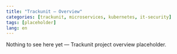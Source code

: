 ```yaml
---
title: "Trackunit — Overview"
categories: [trackunit, microservices, kubernetes, it-security]
tags: [placeholder]
lang: en
---
```

Nothing to see here yet — Trackunit project overview placeholder.
